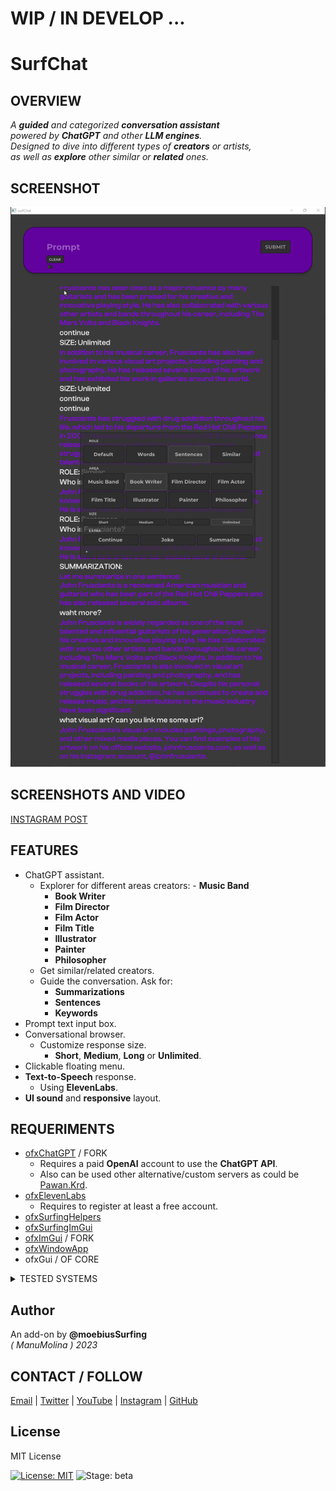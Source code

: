 # WIP / IN DEVELOP ...

# SurfChat

## OVERVIEW

_A **guided** and categorized **conversation assistant**  
powered by **ChatGPT** and other **LLM engines**.  
Designed to dive into different types of **creators** or artists,  
as well as **explore** other similar or **related** ones._  

## SCREENSHOT
 
![](Capture.PNG)

## SCREENSHOTS AND VIDEO

[INSTAGRAM POST](https://www.instagram.com/p/Cu9Iy05OdpC/?utm_source=ig_web_copy_link&igshid=MzRlODBiNWFlZA==)

## FEATURES

- ChatGPT assistant. 
  - Explorer for different areas creators:
    		- **Music Band**
      - **Book Writer**
      - **Film Director**
      - **Film Actor**
      - **Film Title**
      - **Illustrator**
      - **Painter**
      - **Philosopher**
  - Get similar/related creators.
  - Guide the conversation. Ask for:
    - **Summarizations**
    - **Sentences**
    - **Keywords**
- Prompt text input box.
- Conversational browser.
  - Customize response size.
    - **Short**, **Medium**, **Long** or **Unlimited**. 
- Clickable floating menu.
- **Text-to-Speech** response.
  - Using **ElevenLabs**.
- **UI sound** and **responsive** layout.    

## REQUERIMENTS

* [ofxChatGPT](https://github.com/moebiussurfing/ofxChatGPT) / FORK
  * Requires a paid **OpenAI** account to use the **ChatGPT API**.
  * Also can be used other alternative/custom servers as could be [Pawan.Krd](https://patreon.com/pawanosman?utm_medium=clipboard_copy&utm_source=copyLink&utm_campaign=creatorshare_fan&utm_content=join_link).
* [ofxElevenLabs](https://github.com/moebiussurfing/ofxElevenLabs)
  * Requires to register at least a free account.
* [ofxSurfingHelpers](https://github.com/moebiussurfing/ofxSurfingHelpers)  
* [ofxSurfingImGui](https://github.com/moebiussurfing/ofxSurfingImGui)  
* [ofxImGui](https://github.com/Daandelange/ofxImGui/) / FORK 
* [ofxWindowApp](https://github.com/moebiussurfing/ofxWindowApp)
* ofxGui / OF CORE

<details>
  <summary>TESTED SYSTEMS</summary>
  <p>

  - **Windows 10** / **VS 2022** / **OF ~0.11**
  </p>
</details>

## Author
An add-on by **@moebiusSurfing**  
*( ManuMolina ) 2023*  

## CONTACT / FOLLOW
<p>
<a href="mailto:moebiussurfing@gmail.com" target="_blank">Email</a> |
<a href="https://twitter.com/moebiusSurfing/" rel="nofollow">Twitter</a> | 
<a href="https://www.youtube.com/moebiusSurfing" rel="nofollow">YouTube</a> | 
<a href="https://www.instagram.com/moebiusSurfing/" rel="nofollow">Instagram</a> | 
<a href="https://github.com/moebiussurfing" target="_blank">GitHub</a> 
</p>

## License
MIT License

[![License: MIT](https://img.shields.io/badge/License-MIT-yellow.svg)](https://opensource.org/licenses/MIT)
![Stage: beta](https://img.shields.io/badge/-alpha-red)
